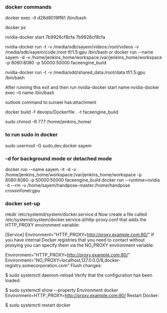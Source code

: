 ### docker commands

docker exec -it d26d8019ff61 /bin/bash

 docker ps

nvidia-docker start 7b9926cf8cfa
 7b9926cf8cfa


 nvidia-docker run -t -v /media/sdb/sayem/videos:/root/videos -v /media/sdb/sayem/code:/root  tf/1.5:gpu /bin/bash
 or docker run  --name sayem -d -v /home/jenkins_home/workspace:/var/jenkins_home/workspace -p 8080:8080 -p 50000:50000 faceengine_build



nvidia-docker run -t -v /media/sdd/shared_data:/root/data  tf/1.5:gpu /bin/bash

After running this exit and then run 
nvidia-docker start name
nvidia-docker exec –it name /bin/bash



outlook command
to:sunwei has:attachment

docker build -f devops/Dockerfile . -t faceengine_build

sudo chmod -R 777 /home/jenkins_home/
 

### to run sudo in docker 
sudo usermod -G sudo,dev,docker sayem

### -d for background mode or detached mode
docker run  --name sayem -it -d -v /home/jenkins_home/workspace:/var/jenkins_home/workspace -p 8080:8080 -p 50000:50000 faceengine_build
docker run --runtime=nvidia -it --rm -v /home/sayem/handpose-master:/home/handpose crossinfonet:gpu


### docker set-up
mkdir /etc/systemd/system/docker.service.d
Now create a file called /etc/systemd/system/docker.service.d/http-proxy.conf that adds the HTTP_PROXY environment variable:

[Service]
Environment="HTTP_PROXY=http://proxy.example.com:80/"
If you have internal Docker registries that you need to contact without proxying you can specify them via the NO_PROXY environment variable:

Environment="HTTP_PROXY=http://proxy.example.com:80/"
Environment="NO_PROXY=localhost,127.0.0.0/8,docker-registry.somecorporation.com"
Flush changes:

$ sudo systemctl daemon-reload
Verify that the configuration has been loaded:

$ sudo systemctl show --property Environment docker
Environment=HTTP_PROXY=http://proxy.example.com:80/
Restart Docker:

$ sudo systemctl restart docker
